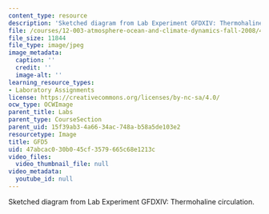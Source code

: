 ```yaml
---
content_type: resource
description: 'Sketched diagram from Lab Experiment GFDXIV: Thermohaline circulation.'
file: /courses/12-003-atmosphere-ocean-and-climate-dynamics-fall-2008/47abcac030b045cf3579665c68e1213c_GFD5.jpg
file_size: 11844
file_type: image/jpeg
image_metadata:
  caption: ''
  credit: ''
  image-alt: ''
learning_resource_types:
- Laboratory Assignments
license: https://creativecommons.org/licenses/by-nc-sa/4.0/
ocw_type: OCWImage
parent_title: Labs
parent_type: CourseSection
parent_uid: 15f39ab3-4a66-34ac-748a-b58a5de103e2
resourcetype: Image
title: GFD5
uid: 47abcac0-30b0-45cf-3579-665c68e1213c
video_files:
  video_thumbnail_file: null
video_metadata:
  youtube_id: null
---
```

Sketched diagram from Lab Experiment GFDXIV: Thermohaline circulation.